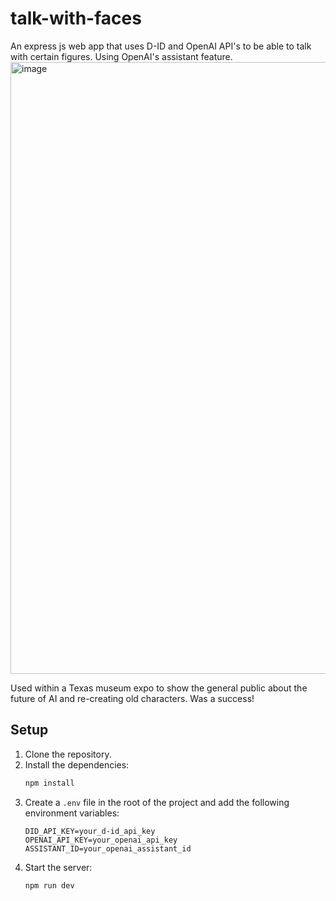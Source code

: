 # talk-with-faces
An express js web app that uses D-ID and OpenAI API's to be able to talk with certain figures. Using OpenAI's assistant feature.
<img width="1913" height="979" alt="image" src="https://github.com/user-attachments/assets/ba29fd70-3675-46ca-b2b6-1ad7c5f3fc5f" />

Used within a Texas museum expo to show the general public about the future of AI and re-creating old characters. Was a success!

## Setup

1.  Clone the repository.
2.  Install the dependencies:
    ```bash
    npm install
    ```
3.  Create a `.env` file in the root of the project and add the following environment variables:
    ```
    DID_API_KEY=your_d-id_api_key
    OPENAI_API_KEY=your_openai_api_key
    ASSISTANT_ID=your_openai_assistant_id
    ```
4.  Start the server:
    ```bash
    npm run dev
    ```